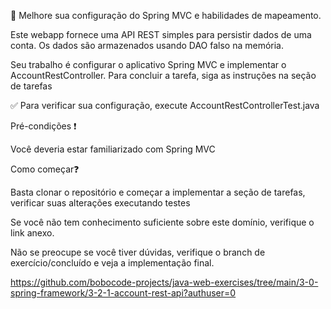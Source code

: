 💪
Melhore sua configuração do Spring MVC e habilidades de mapeamento.


Este webapp fornece uma API REST simples para persistir dados de uma conta. Os dados são armazenados usando DAO falso na memória. 

Seu trabalho é configurar o aplicativo Spring MVC e implementar o AccountRestController. Para concluir a tarefa, siga as instruções na seção de tarefas

 ✅ Para verificar sua configuração, execute AccountRestControllerTest.java

Pré-condições ❗

Você deveria estar familiarizado com Spring MVC 

Como começar❓ 

Basta clonar o repositório e começar a implementar a seção de tarefas, verificar suas alterações executando testes

Se você não tem conhecimento suficiente sobre este domínio, verifique o link anexo.

Não se preocupe se você tiver dúvidas, verifique o branch de exercício/concluído e veja a implementação final.

https://github.com/bobocode-projects/java-web-exercises/tree/main/3-0-spring-framework/3-2-1-account-rest-api?authuser=0
